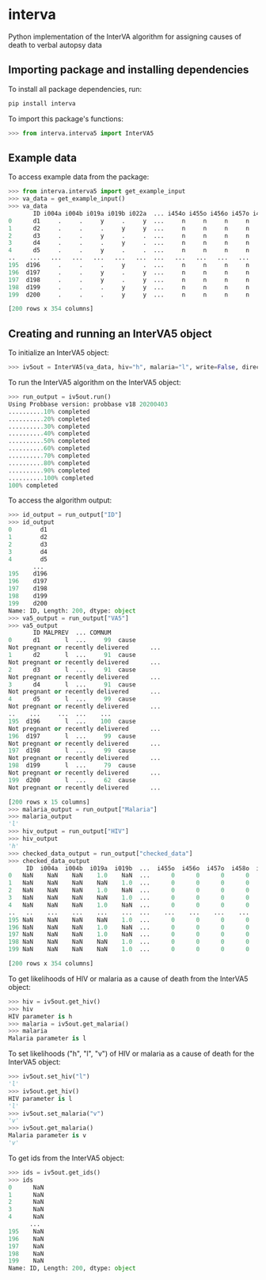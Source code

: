 # interva

Python implementation of the InterVA algorithm for assigning causes of death to verbal autopsy data


## Importing package and installing dependencies

To install all package dependencies, run:  

```python
pip install interva
```

To import this package's functions:  

```python
>>> from interva.interva5 import InterVA5
```
## Example data

To access example data from the package:  

```python
>>> from interva.interva5 import get_example_input
>>> va_data = get_example_input()
>>> va_data
       ID i004a i004b i019a i019b i022a  ... i454o i455o i456o i457o i458o i459o
0      d1     .     .     y     .     y  ...     n     n     n     n     n     n
1      d2     .     .     .     y     y  ...     n     n     n     n     n     n
2      d3     .     .     y     .     .  ...     n     n     n     n     n     n
3      d4     .     .     .     y     .  ...     n     n     n     n     n     n
4      d5     .     .     y     .     .  ...     n     n     n     n     n     n
..    ...   ...   ...   ...   ...   ...  ...   ...   ...   ...   ...   ...   ...
195  d196     .     .     .     y     .  ...     n     n     n     n     n     n
196  d197     .     .     y     .     y  ...     n     n     n     n     n     n
197  d198     .     .     y     .     y  ...     n     n     n     n     n     n
198  d199     .     .     .     y     y  ...     n     n     n     n     n     n
199  d200     .     .     .     y     y  ...     n     n     n     n     n     n

[200 rows x 354 columns]
```
  
## Creating and running an InterVA5 object

To initialize an InterVA5 object:  

```python
>>> iv5out = InterVA5(va_data, hiv="h", malaria="l", write=False, directory="VA test", filename="VA5_result", output="extended", append=False, return_checked_data=True)
```
  
To run the InterVA5 algorithm on the InterVA5 object:  

```python
>>> run_output = iv5out.run()
Using Probbase version: probbase v18 20200403 
..........10% completed
..........20% completed
..........30% completed
..........40% completed
..........50% completed
..........60% completed
..........70% completed
..........80% completed
..........90% completed
..........100% completed
100% completed
```
  
To access the algorithm output:  

```python
>>> id_output = run_output["ID"]
>>> id_output
0        d1
1        d2
2        d3
3        d4
4        d5
       ... 
195    d196
196    d197
197    d198
198    d199
199    d200
Name: ID, Length: 200, dtype: object
>>> va5_output = run_output["VA5"]
>>> va5_output
       ID MALPREV  ... COMNUM                                          WHOLEPROB
0      d1       l  ...     99  cause
Not pregnant or recently delivered      ...
1      d2       l  ...     91  cause
Not pregnant or recently delivered      ...
2      d3       l  ...     91  cause
Not pregnant or recently delivered      ...
3      d4       l  ...     91  cause
Not pregnant or recently delivered      ...
4      d5       l  ...     99  cause
Not pregnant or recently delivered      ...
..    ...     ...  ...    ...                                                ...
195  d196       l  ...    100  cause
Not pregnant or recently delivered      ...
196  d197       l  ...     99  cause
Not pregnant or recently delivered      ...
197  d198       l  ...     99  cause
Not pregnant or recently delivered      ...
198  d199       l  ...     79  cause
Not pregnant or recently delivered      ...
199  d200       l  ...     62  cause
Not pregnant or recently delivered      ...

[200 rows x 15 columns]
>>> malaria_output = run_output["Malaria"]
>>> malaria_output
'l'
>>> hiv_output = run_output["HIV"]
>>> hiv_output
'h'
>>> checked_data_output = run_output["checked_data"]
>>> checked_data_output
     ID  i004a  i004b  i019a  i019b  ...  i455o  i456o  i457o  i458o  i459o
0   NaN    NaN    NaN    1.0    NaN  ...      0      0      0      0      0
1   NaN    NaN    NaN    NaN    1.0  ...      0      0      0      0      0
2   NaN    NaN    NaN    1.0    NaN  ...      0      0      0      0      0
3   NaN    NaN    NaN    NaN    1.0  ...      0      0      0      0      0
4   NaN    NaN    NaN    1.0    NaN  ...      0      0      0      0      0
..   ..    ...    ...    ...    ...  ...    ...    ...    ...    ...    ...
195 NaN    NaN    NaN    NaN    1.0  ...      0      0      0      0      0
196 NaN    NaN    NaN    1.0    NaN  ...      0      0      0      0      0
197 NaN    NaN    NaN    1.0    NaN  ...      0      0      0      0      0
198 NaN    NaN    NaN    NaN    1.0  ...      0      0      0      0      0
199 NaN    NaN    NaN    NaN    1.0  ...      0      0      0      0      0

[200 rows x 354 columns]
```
  
To get likelihoods of HIV or malaria as a cause of death from the InterVA5 object:  

```python
>>> hiv = iv5out.get_hiv()
>>> hiv
HIV parameter is h
>>> malaria = iv5out.get_malaria()
>>> malaria
Malaria parameter is l
```
  
To set likelihoods ("h", "l", "v") of HIV or malaria as a cause of death for the InterVA5 object:  

```python
>>> iv5out.set_hiv("l")
'l'
>>> iv5out.get_hiv()
HIV parameter is l
'l'
>>> iv5out.set_malaria("v")
'v'
>>> iv5out.get_malaria()
Malaria parameter is v
'v'
```
  
To get ids from the InterVA5 object:  

```python
>>> ids = iv5out.get_ids()
>>> ids
0      NaN
1      NaN
2      NaN
3      NaN
4      NaN
      ... 
195    NaN
196    NaN
197    NaN
198    NaN
199    NaN
Name: ID, Length: 200, dtype: object
```
